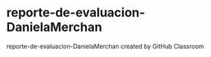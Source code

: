 # reporte-de-evaluacion-DanielaMerchan
reporte-de-evaluacion-DanielaMerchan created by GitHub Classroom
